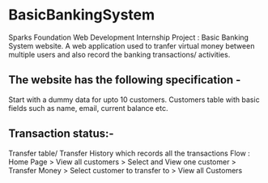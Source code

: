 # BasicBankingSystem
Sparks Foundation Web Development Internship Project : Basic Banking System website. 
A web application used to tranfer virtual money between multiple users and also record the banking transactions/ activities.

## The website has the following specification -
Start with a dummy data for upto 10 customers.
Customers table with basic fields such as name, email, current balance etc.
## Transaction status:-
Transfer table/ Transfer History which records all the transactions
Flow : Home Page > View all customers > Select and View one customer > Transfer Money > Select customer to transfer to > View all Customers
